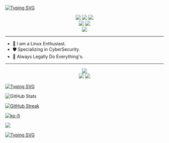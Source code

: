 [![Typing SVG](https://readme-typing-svg.herokuapp.com?font=Nata+Sans&letterSpacing=1px&weight=600&size=40&duration=2000&pause=880&center=true&vCenter=true&width=435&lines=Hey1Me+%F0%9F%98%8E)](https://git.io/typing-svg)

<p align="center">
  <a href="https://github.com/hey1me/ARCH_INSTALLATION/"><img src="https://img.shields.io/badge/Arch%20Linux-111111.svg?logo=archlinux"/></a>
  <a href="https://github.com/hyprland"><img src="https://img.shields.io/badge/Hyprland-111111.svg?logo=hyprland"/></a>
  <img src="https://img.shields.io/badge/Wayland-111111.svg?logo=wayland"/>
<br/>
  <a href="#"><img src="https://img.shields.io/badge/Cyber%20Security-ff474c.svg?logo=hackerone"/></a>
  <a href="#"><img src="https://img.shields.io/badge/Web%20Development-280459.svg?logo=devbox"/></a>
<br/>
  <a href="https://github.com/hyprland-community"><img src="https://img.shields.io/badge/Commnutiy-111111.svg?logo=hyprland"/></a>
</p>

---

- 🌟 I am a Linux Enthusiast.
- 🛡️ Specializing in CyberSecurity.
- 💯 Always Legally Do Everything's.

---

<p align="center">
  <a href="https://github.com/hey1me/HEY_HyprArch/"><img src="https://img.shields.io/badge/HEY_HyprArch-111111.svg?logo=hyprland"/></a>
<br/>
  <img src="https://komarev.com/ghpvc/?username=hey1me&color=blue&style=flag&label=Views&base=86&abbreviated=false"/>
  <img src="https://img.shields.io/github/license/hey1me/hey1me"/>
</p>

[![Typing SVG](https://readme-typing-svg.herokuapp.com?font=Roboto&weight=500&size=16&duration=1000&pause=1000&vCenter=true&repeat=false&width=435&lines=%F0%9F%92%AC+DETAILS)](https://git.io/typing-svg)

![GitHub Stats](https://github-profile-summary-cards.vercel.app/api/cards/stats?username=hey1me&theme=zenburn) 

[![GitHub Streak](https://github-readme-streak-stats.herokuapp.com?user=hey1me&theme=nightfox&hide_border=true&border_radius=16&date_format=j%20M%5B%20Y%5D)](https://git.io/streak-stats)


[![ko-fi](https://ko-fi.com/img/githubbutton_sm.svg)](https://ko-fi.com/hey1me)

<a href="https://paypal.me/TengQing1016"><img src="https://img.shields.io/badge/PayPal-002991.svg?logo=paypal"/></a>


[![Typing SVG](https://readme-typing-svg.herokuapp.com?font=Nata+Sans&weight=500&size=30&letterSpacing=1px&duration=4000&pause=890&center=true&vCenter=true&width=435&lines=Thank+You+%F0%9F%98%8A)](https://git.io/typing-svg)
